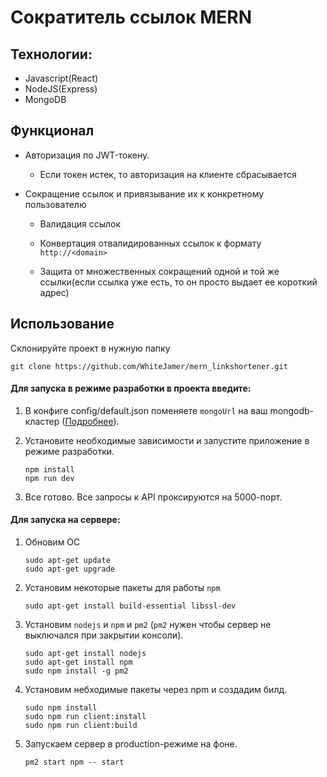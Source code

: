 # Сократитель ссылок MERN

## Технологии:
- Javascript(React)
- NodeJS(Express)
- MongoDB

## Функционал
- Авторизация по JWT-токену.
  - Если токен истек, то авторизация на клиенте сбрасывается
  
- Сокращение ссылок и привязывание их к конкретному пользователю
  - Валидация ссылок
  - Конвертация отвалидированных ссылок к формату `http://<domain>`
  
  - Защита от множественных сокращений одной и той же ссылки(если ссылка уже есть, то он просто выдает ее короткий адрес)

## Использование
Склонируйте проект в нужную папку 

```
git clone https://github.com/WhiteJamer/mern_linkshortener.git
```


#### Для запуска в режиме разработки в проекта введите:

1. В конфиге config/default.json поменяете `mongoUrl` на ваш mongodb-кластер
([Подробнее](https://code.tutsplus.com/ru/tutorials/create-a-database-cluster-in-the-cloud-with-mongodb-atlas--cms-31840)).

2. Установите необходимые зависимости и запустите приложение в режиме разработки.
    ````
   npm install
   npm run dev
    ````

3. Все готово. Все запросы к API проксируются на 5000-порт.

#### Для запуска на сервере:

1. Обновим OC
    ```
    sudo apt-get update
    sudo apt-get upgrade
    ```

2. Установим некоторые пакеты для работы `npm`
    ```
    sudo apt-get install build-essential libssl-dev
    ```

3. Установим `nodejs` и `npm` и `pm2`
    (`pm2` нужен чтобы сервер не выключался при закрытии консоли).
    
    ```
    sudo apt-get install nodejs
    sudo apt-get install npm
    sudo npm install -g pm2
    ```

4. Установим небходимые пакеты через npm и создадим билд.
    ```
    sudo npm install
    sudo npm run client:install
    sudo npm run client:build
    ```

5. Запускаем сервер в production-режиме на фоне.
    ```
    pm2 start npm -- start  
    ```
